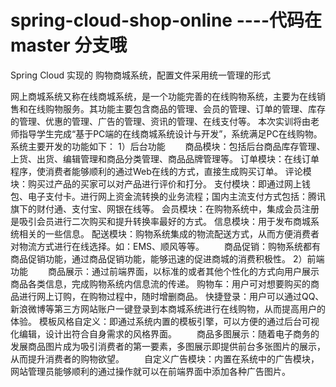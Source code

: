 # spring-cloud-shop-online ----代码在 master 分支哦
Spring Cloud 实现的 购物商城系统，配置文件采用统一管理的形式


网上商城系统又称在线商城系统，是一个功能完善的在线购物系统，主要为在线销售和在线购物服务。其功能主要包含商品的管理、会员的管理、订单的管理、库存的管理、优惠的管理、广告的管理、资讯的管理、在线支付等。
本次实训将由老师指导学生完成“基于PC端的在线商城系统设计与开发”，系统满足PC在线购物。系统主要开发的功能如下：
1）后台功能
　　商品模块：包括后台商品库存管理、上货、出货、编辑管理和商品分类管理、商品品牌管理等。 
订单模块：在线订单程序，使消费者能够顺利的通过Web在线的方式，直接生成购买订单。 
评论模块：购买过产品的买家可以对产品进行评价和打分。
支付模块：即通过网上钱包、电子支付卡。进行网上资金流转换的业务流程；国内主流支付方式包括：腾讯旗下的财付通、支付宝、网银在线等。
会员模块：在购物系统中，集成会员注册是吸引会员进行二次购买和提升转换率最好的方式。
信息模块：用于发布商城系统相关的一些信息。
配送模块：购物系统集成的物流配送方式，从而方便消费者对物流方式进行在线选择。如：EMS、顺风等等。
　　商品促销：购物系统都有商品促销功能，通过商品促销功能，能够迅速的促进商城的消费积极性。 
2）前端功能
　　商品展示：通过前端界面，以标准的或者其他个性化的方式向用户展示商品各类信息，完成购物系统内信息流的传递。 
购物车：用户可对想要购买的商品进行网上订购，在购物过程中，随时增删商品。
    快捷登录：用户可以通过QQ、新浪微博等第三方网站账户一键登录到本商城系统进行在线购物，从而提高用户的体验。
模板风格自定义：即通过系统内置的模板引擎，可以方便的通过后台可视化编辑，设计出符合自身需求的风格界面。 
　　商品多图展示：随着电子商务的发展商品图片成为吸引消费者的第一要素，多图展示即提供前台多张图片的展示，从而提升消费者的购物欲望。 
　　自定义广告模块：内置在系统中的广告模块，网站管理员能够顺利的通过操作就可以在前端界面中添加各种广告图片。 
